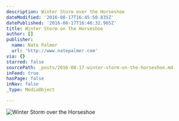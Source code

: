 ```yaml
---
description: Winter Storm over the Horseshoe
dateModified: '2016-08-17T16:45:50.835Z'
datePublished: '2016-08-17T16:46:32.965Z'
title: Winter Storm on the Horseshoe
author: []
publisher:
  name: Nate Palmer
  url: 'http://www.natepalmer.com'
via: {}
starred: false
sourcePath: _posts/2016-08-17-winter-storm-on-the-horseshoe.md
inFeed: true
hasPage: false
inNav: false
_type: MediaObject

---
```

![Winter Storm over the Horseshoe](https://the-grid-user-content.s3-us-west-2.amazonaws.com/5b2dc8da-4935-44f6-8925-dd6223b2a849.jpg)